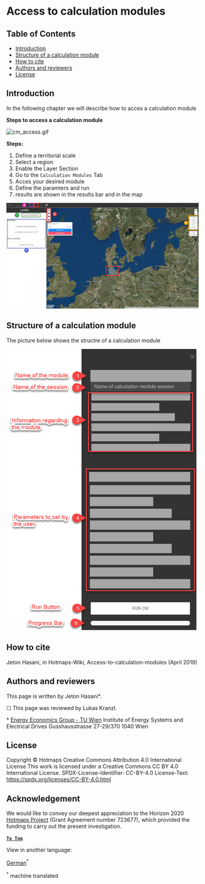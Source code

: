 <h1>Access to calculation modules</h1>

## Table of Contents
* [Introduction](#introduction)
* [Structure of a calculation module](#structure-of-a-calculation-module)
* [How to cite](#how-to-cite)
* [Authors and reviewers](#authors-and-reviewers)
* [License](#license)

## Introduction 
In the following chapter we will describe how to acces a calculation module

**Steps to access a calculation module**

![cm_access.gif][cm_access]

**Steps:**

1. Define a territorial scale 
1. Select a region
2. Enable the Layer Section
3. Go to the <code>Calculation Modules</code> Tab
4. Acces your desired module
5. Define the paramters and run
6. results are shown in the results bar and in the map

![cm_access.png][cm_access_png]


## Structure of a calculation module

The picture below shows the structre of a calculation module

![cm_structure_png][cm_structure]

## How to cite

Jeton Hasani, in Hotmaps-Wiki, Access-to-calculation-modules (April 2019)


## Authors and reviewers
This page is written by Jeton Hasani\*.

&#9744; This page was reviewed by Lukas Kranzl.


\* [Energy Economics Group - TU Wien](https://eeg.tuwien.ac.at/)
Institute of Energy Systems and Electrical Drives
Gusshausstrasse 27-29/370
1040 Wien

## License
Copyright © Hotmaps
Creative Commons Attribution 4.0 International License
This work is licensed under a Creative Commons CC BY 4.0 International License.
SPDX-License-Identifier: CC-BY-4.0
License-Text: https://spdx.org/licenses/CC-BY-4.0.html


## Acknowledgement
We would like to convey our deepest appreciation to the Horizon 2020 [Hotmaps Project](https://www.hotmaps-project.eu) (Grant Agreement number 723677), which provided the funding to carry out the present investigation.

[**`To Top`**](#table-of-contents)

[cm_access]: ../images/general_tool_functionalities_and_structure/calculation_module_access.gif

[cm_access_png]: ../images/general_tool_functionalities_and_structure/calculation_module_access.png

[cm_structure]: ../images/general_tool_functionalities_and_structure/calculation_module_structure.png



<!--- THIS IS A SUPER UNIQUE IDENTIFIER -->

View in another language:

 [German](../de/Access-to-calculation-modules)<sup>\*</sup> 

<sup>\*</sup> machine translated
